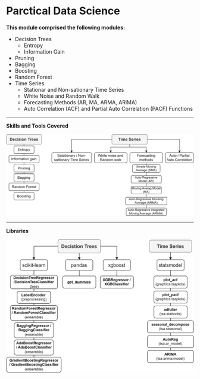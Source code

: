 # Parctical Data Science

**This module comprised the following modules:**
- Decision Trees
  - Entropy
  - Information Gain
- Pruning
- Bagging
- Boosting 
- Random Forest
- Time Series
  - Stationar and Non-sationary Time Series
  - White Noise and Random Walk
  - Forecasting Methods (AR, MA, ARMA, ARiMA)
  - Auto Correlation (ACF) and Partial Auto Correlation (PACF) Functions
---
**Skills and Tools Covered**

<p align='center'>
  <img src='https://github.com/Gr3Fin/Courses_and_Certificates/blob/main/Data_Science_Program_Leveraging_AI_for_Effective_Decision-Making/images/Skills%20and%20Tools-Practical%20Data%20Science_Skills.svg'>
</p>

---
**Libraries**

<p align='center'>
  <img src='https://github.com/Gr3Fin/Courses_and_Certificates/blob/main/Data_Science_Program_Leveraging_AI_for_Effective_Decision-Making/images/Skills%20and%20Tools-Practical%20Data%20Science_libraries.svg'>
</p>

